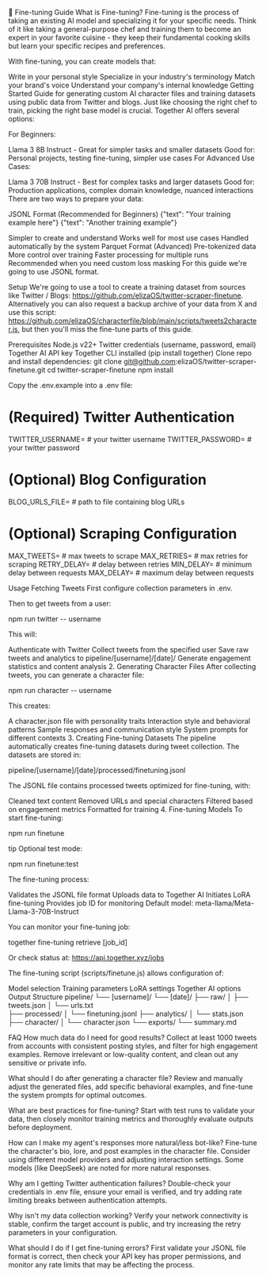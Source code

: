 🎯 Fine-tuning Guide
What is Fine-tuning?
Fine-tuning is the process of taking an existing AI model and specializing it for your specific needs. Think of it like taking a general-purpose chef and training them to become an expert in your favorite cuisine - they keep their fundamental cooking skills but learn your specific recipes and preferences.

With fine-tuning, you can create models that:

Write in your personal style
Specialize in your industry's terminology
Match your brand's voice
Understand your company's internal knowledge
Getting Started
Guide for generating custom AI character files and training datasets using public data from Twitter and blogs. Just like choosing the right chef to train, picking the right base model is crucial. Together AI offers several options:

For Beginners:

Llama 3 8B Instruct - Great for simpler tasks and smaller datasets
Good for: Personal projects, testing fine-tuning, simpler use cases
For Advanced Use Cases:

Llama 3 70B Instruct - Best for complex tasks and larger datasets
Good for: Production applications, complex domain knowledge, nuanced interactions
There are two ways to prepare your data:

JSONL Format (Recommended for Beginners)
{"text": "Your training example here"}
{"text": "Another training example"}

Simpler to create and understand
Works well for most use cases
Handled automatically by the system
Parquet Format (Advanced)
Pre-tokenized data
More control over training
Faster processing for multiple runs
Recommended when you need custom loss masking
For this guide we're going to use JSONL format.

Setup
We're going to use a tool to create a training dataset from sources like Twitter / Blogs: https://github.com/elizaOS/twitter-scraper-finetune. Alternatively you can also request a backup archive of your data from X and use this script: https://github.com/elizaOS/characterfile/blob/main/scripts/tweets2character.js, but then you'll miss the fine-tune parts of this guide.

Prerequisites
Node.js v22+
Twitter credentials (username, password, email)
Together AI API key
Together CLI installed (pip install together)
Clone repo and install dependencies:
git clone git@github.com:elizaOS/twitter-scraper-finetune.git
cd twitter-scraper-finetune
npm install

Copy the .env.example into a .env file:
# (Required) Twitter Authentication
TWITTER_USERNAME=     # your twitter username
TWITTER_PASSWORD=     # your twitter password

# (Optional) Blog Configuration
BLOG_URLS_FILE=      # path to file containing blog URLs

# (Optional) Scraping Configuration
MAX_TWEETS=          # max tweets to scrape
MAX_RETRIES=         # max retries for scraping
RETRY_DELAY=         # delay between retries
MIN_DELAY=           # minimum delay between requests
MAX_DELAY=           # maximum delay between requests

Usage
Fetching Tweets
First configure collection parameters in .env.

Then to get tweets from a user:

npm run twitter -- username

This will:

Authenticate with Twitter
Collect tweets from the specified user
Save raw tweets and analytics to pipeline/[username]/[date]/
Generate engagement statistics and content analysis
2. Generating Character Files
After collecting tweets, you can generate a character file:

npm run character -- username

This creates:

A character.json file with personality traits
Interaction style and behavioral patterns
Sample responses and communication style
System prompts for different contexts
3. Creating Fine-tuning Datasets
The pipeline automatically creates fine-tuning datasets during tweet collection. The datasets are stored in:

pipeline/[username]/[date]/processed/finetuning.jsonl

The JSONL file contains processed tweets optimized for fine-tuning, with:

Cleaned text content
Removed URLs and special characters
Filtered based on engagement metrics
Formatted for training
4. Fine-tuning Models
To start fine-tuning:

npm run finetune

tip
Optional test mode:

npm run finetune:test

The fine-tuning process:

Validates the JSONL file format
Uploads data to Together AI
Initiates LoRA fine-tuning
Provides job ID for monitoring
Default model: meta-llama/Meta-Llama-3-70B-Instruct

You can monitor your fine-tuning job:

together fine-tuning retrieve [job_id]

Or check status at: https://api.together.xyz/jobs

The fine-tuning script (scripts/finetune.js) allows configuration of:

Model selection
Training parameters
LoRA settings
Together AI options
Output Structure
pipeline/
  └── [username]/
      └── [date]/
          ├── raw/
          │   ├── tweets.json
          │   └── urls.txt  
          ├── processed/
          │   └── finetuning.jsonl
          ├── analytics/
          │   └── stats.json
          ├── character/
          │   └── character.json
          └── exports/
              └── summary.md

FAQ
How much data do I need for good results?
Collect at least 1000 tweets from accounts with consistent posting styles, and filter for high engagement examples. Remove irrelevant or low-quality content, and clean out any sensitive or private info.

What should I do after generating a character file?
Review and manually adjust the generated files, add specific behavioral examples, and fine-tune the system prompts for optimal outcomes.

What are best practices for fine-tuning?
Start with test runs to validate your data, then closely monitor training metrics and thoroughly evaluate outputs before deployment.

How can I make my agent's responses more natural/less bot-like?
Fine-tune the character's bio, lore, and post examples in the character file. Consider using different model providers and adjusting interaction settings. Some models (like DeepSeek) are noted for more natural responses.

Why am I getting Twitter authentication failures?
Double-check your credentials in .env file, ensure your email is verified, and try adding rate limiting breaks between authentication attempts.

Why isn't my data collection working?
Verify your network connectivity is stable, confirm the target account is public, and try increasing the retry parameters in your configuration.

What should I do if I get fine-tuning errors?
First validate your JSONL file format is correct, then check your API key has proper permissions, and monitor any rate limits that may be affecting the process.